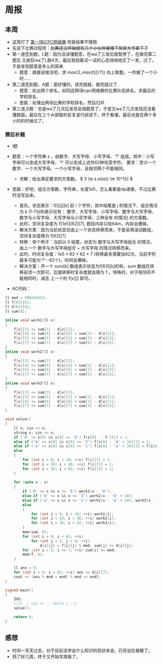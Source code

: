 # 周报
## 本周
- 这周打了 [第一场ICPC网络赛](https://pintia.cn/market/item/1703381331863785472) 但是结果不理想.
- 先说下比赛过程吧：~~比赛还没开始就有几个小伙伴被楼下保安大爷拿下了~~
- 第一道签到题，L题：因为没读懂题意，在wa了三发后就暂停了，在做完第二题后 又疯狂wa了L题4次，最后我抱着试一试的心态悄悄地交了一发，过了。于是发现题意是多么的简单.
  - 题意：直接说做法吧，求 $max(2, max(t[i] / T))$ 向上取整。一共做了一个小时......
- 第二道签到题，A题：蛮好懂的，读完就敲，敲完就过了.
  - 题意：给出两个排名，如同这两场icpc网络赛的比赛队伍排名，求最后的学校排名.
  - 思路：处理出两场比赛的学校排名，然后归并.
- 第三道,D题：也是wa了几次后发现会错题意了，于是又wa了几次发现还没看懂题面。最后在三个~~人~~弱智的反复逐行阅读下，终于看懂，最后也是在两个多小时的时候过了。

### 赛后补题
- I题
- 题意：一个字符串 $s$ ，由数字、大写字母、小写字母、'?' 组成。其中：小写字母可以变成大写字母，'?' 可以变成上述共62种任意字符。 要求：至少一个数字、一个大写字母、一个小写字母，且相邻两个不能相同。
  - 求解：给出满足要求的方案数。  $ 3 \le s.size() \le 10^{5} $
- 思路：好吧，组合方案数，字符串，长度1e5，怎么看都是dp递推，不过比赛时没写出来。
  - 首先，状态表示：f[i][j][k] 前 i 个字符，其中结尾是 j 的情况下，组合情况为 k (1-7分别表示仅有： 数字、大写字母、小写字母、数字与大写字母、数字与小写字母、大写字母与小写字母、三种全有 的情况) 的方案数。
  - 此时，空间复杂度为 f[1e5][62][7], 题目内存只给64m，内存会爆掉。
  - 解决方案：因为当前状态仅由上一个状态转移而来，于是采用滚动数组，空间复杂度降为 f[62][7]
  - 转移：举个例子：当前以 0 结尾，状态为 数字与大写字母组合 的情况，由上一个 数字与大写字母组合 + 大写字母 的情况转移而来。
  - 此时，时间复杂度：1e5 * 62 * 62 * 7 (转移最多需要加62次，当前字符最多可能为'?'--62个)，时间会爆掉。
  - 解决方案：开一个 sum[k] 数组表示状态为f[63][k]的和，sum 数组在转移前求一次即可，后面转移时复杂度就会降为 1 。特殊的，对于相邻的不能相同时，减去 上一个的 f[x][] 即可。

- AC代码：
~~~c++
ll mod = 998244353;
ll f[63][8];
ll d[63][8];
ll sum[8];

inline void work1(ll x)
{
    f[x][1] += sum[1] - d[x][1];
    f[x][4] += sum[4] - d[x][4] + sum[2] - d[x][2];
    f[x][5] += sum[5] - d[x][5] + sum[3] - d[x][3];
    f[x][7] += sum[7] - d[x][7] + sum[6] - d[x][6];
}
inline void work2(ll x)
{
    f[x][2] += sum[2] - d[x][2];
    f[x][4] += sum[4] - d[x][4] + sum[1] - d[x][1];
    f[x][6] += sum[6] - d[x][6] + sum[3] - d[x][3];
    f[x][7] += sum[7] - d[x][7] + sum[5] - d[x][5];
}
inline void work3(ll x)
{
    f[x][3] += sum[3] - d[x][3];
    f[x][5] += sum[5] - d[x][5] + sum[1] - d[x][1];
    f[x][6] += sum[6] - d[x][6] + sum[2] - d[x][2];
    f[x][7] += sum[7] - d[x][7] + sum[4] - d[x][4];
}

void solve()
{
    ll n; cin >> n;
    string s; cin >> s;
    if ('0' <= s[0] && s[0] <= '9') f[s[0] - '0'][1] = 1;
    else if ('A' <= s[0] && s[0] <= 'Z') f[s[0] - 'A' + 10][2] = 1;
    else if ('a' <= s[0] && s[0] <= 'z') f[s[0] - 'a' + 36][3] = f[s[0] - 'a' + 10][2] = 1;
    else 
    {
        for (int i = 0; i < 10; ++i) f[i][1] = 1;
        for (int i = 10; i < 36; ++i) f[i][2] = 1;
        for (int i = 36; i < 62; ++i) f[i][3] = 1;
    } 
     
    for (auto x : s)
    {
        if ('0' <= x && x <= '9') work1(x - '0');
        else if ('A' <= x && x <= 'Z') work2(x - 'A' + 10);
        else if ('a' <= x && x <= 'z') work2(x - 'a' + 10), work3(x - 'a' + 36);
        else
        {
            for (int i = 0; i < 10; ++i) work1(i);
            for (int i = 10; i < 36; ++i) work2(i);
            for (int i = 36; i < 62; ++i) work3(i);
        }
        mem(sum, 0);
        for (int i = 0; i < 62; ++i)
            for (int j = 1; j < 8; ++j)
                d[i][j] = f[i][j] % mod, sum[j] += d[i][j];
        for (int i = 1; i <= 7; ++i) sum[i] %= mod;
        mem(f, 0);
    }

    ll ans = 0;
    for (int i = 0; i < 62; ++i) ans += d[i][7];
    cout << (ans % mod + mod) % mod << endl;
}

signed main()
{
    IOS;
    //ll _; cin >> _; while (_--)
    solve();

    return 0;
}
~~~

## 感想
- 时间一天天过去，对于目前没学会什么知识的现状来说，已将迫在眉睫了。
- 鸽了好几周，终于又开始写周报了。

